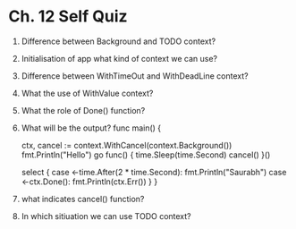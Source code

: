 # Ch. 12 Self Quiz

1. Difference between Background and TODO context?
2. Initialisation of app what kind of context we can use? 
3. Difference between WithTimeOut and WithDeadLine context?
4. What the use of WithValue context?
5. What the role of Done() function?
6. What will be the output?
func main() {

	ctx, cancel := context.WithCancel(context.Background())
	fmt.Println("Hello")
	go func() {
		time.Sleep(time.Second)
		cancel()
	}()

	select {
	case <-time.After(2 * time.Second):
		fmt.Println("Saurabh")
	case <-ctx.Done():
		fmt.Println(ctx.Err())
	}
}

7. what indicates cancel() function?
8. In which sitiuation we can use TODO context?